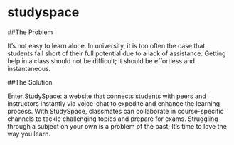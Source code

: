 # studyspace

##The Problem

It’s not easy to learn alone. In university, it is too often the case that students fall short of their full potential due to a lack of assistance. Getting help in a class should not be difficult; it should be effortless and instantaneous.

##The Solution

Enter StudySpace: a website that connects students with peers and instructors instantly via voice-chat to expedite and enhance the learning process. With StudySpace, classmates can collaborate in course-specific channels to tackle challenging topics and prepare for exams. Struggling through a subject on your own is a problem of the past; It’s time to love the way you learn.
